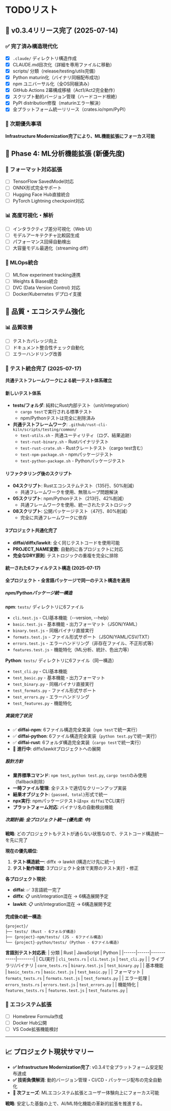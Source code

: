 # TODOリスト

## 🎉 v0.3.4リリース完了 (2025-07-14)

### ✅ 完了済み構造現代化
- [x] `.claude/` ディレクトリ構造作成
- [x] CLAUDE.md目次化（詳細を専用ファイルに移動）
- [x] scripts/ 分類（release/testing/utils完備）
- [x] Python maturin化（バイナリ同梱配布成功）
- [x] npm ユニバーサル化（全OS同梱済み）
- [x] GitHub Actions 2幕構成移植（Act1/Act2完全動作）
- [x] スクリプト動的バージョン管理（ハードコード根絶）
- [x] PyPI distribution修復（maturinエラー解決）
- [x] 全プラットフォーム統一リリース（crates.io/npm/PyPI）

### 🚀 次期優先事項
**Infrastructure Modernization完了により、ML機能拡張にフォーカス可能**

## 🔧 Phase 4: ML分析機能拡張 (新優先度)

### 🧠 フォーマット対応拡張
- [ ] TensorFlow SavedModel対応
- [ ] ONNX形式完全サポート
- [ ] Hugging Face Hub直接統合
- [ ] PyTorch Lightning checkpoint対応

### 📊 高度可視化・解析
- [ ] インタラクティブ差分可視化（Web UI）
- [ ] モデルアーキテクチャ比較図生成
- [ ] パフォーマンス回帰自動検出
- [ ] 大容量モデル最適化（streaming diff）

### 🔗 MLOps統合
- [ ] MLflow experiment tracking連携
- [ ] Weights & Biases統合
- [ ] DVC (Data Version Control) 対応
- [ ] Docker/Kubernetes デプロイ支援

## 🧹 品質・エコシステム強化

### 📊 品質改善
- [ ] テストカバレッジ向上
- [ ] ドキュメント整合性チェック自動化
- [ ] エラーハンドリング改善

### 🧪 テスト統合完了 (2025-07-17)
**共通テストフレームワークによる統一テスト体系確立**

#### 新しいテスト体系
- **tests/フォルダ**: 純粋にRust内部テスト（unit/integration）
  - `cargo test`で実行される標準テスト
  - npm/Pythonテストは完全に削除済み
- **共通テストフレームワーク**: `.github/rust-cli-kiln/scripts/testing/common/`
  - `test-utils.sh` - 共通ユーティリティ（ログ、結果追跡）
  - `test-rust-binary.sh` - Rustバイナリテスト
  - `test-rust-crate.sh` - Rustクレートテスト（cargo test含む）
  - `test-npm-package.sh` - npmパッケージテスト
  - `test-python-package.sh` - Pythonパッケージテスト

#### リファクタリング後のスクリプト
- **04スクリプト**: Rustエコシステムテスト（135行、50%削減）
  - 共通フレームワークを使用、無限ループ問題解決
- **05スクリプト**: npm/Pythonテスト（213行、42%削減）
  - 共通フレームワークを使用、統一されたテストロジック
- **08スクリプト**: 公開パッケージテスト（47行、80%削減）
  - 完全に共通フレームワークに依存

#### 3プロジェクト共通化完了
- **diffai/diffx/lawkit**: 全く同じテストコードを使用可能
- **PROJECT_NAME変数**: 自動的に各プロジェクトに対応
- **完全なDRY原則**: テストロジックの重複を完全に排除

#### 統一された6ファイルテスト構造 (2025-07-17)
**全プロジェクト・全言語パッケージで同一のテスト構造を適用**

##### npm/Pythonパッケージ統一構造
**npm**: `tests/` ディレクトリに6ファイル
- `cli.test.js` - CLI基本機能（--version, --help）
- `basic.test.js` - 基本機能・出力フォーマット（JSON/YAML）
- `binary.test.js` - 同梱バイナリ直接実行
- `formats.test.js` - ファイル形式サポート（JSON/YAML/CSV/TXT）
- `errors.test.js` - エラーハンドリング（非存在ファイル、不正形式等）
- `features.test.js` - 機能特化（ML分析、統計、色出力等）

**Python**: `tests/` ディレクトリに6ファイル（同一構造）
- `test_cli.py` - CLI基本機能
- `test_basic.py` - 基本機能・出力フォーマット
- `test_binary.py` - 同梱バイナリ直接実行
- `test_formats.py` - ファイル形式サポート
- `test_errors.py` - エラーハンドリング
- `test_features.py` - 機能特化

##### 実装完了状況
- ✅ **diffai-npm**: 6ファイル構造完全実装（`npm test`で統一実行）
- ✅ **diffai-python**: 6ファイル構造完全実装（`python test.py`で統一実行）
- ✅ **diffai-rust**: 6フォルダ構造完全実装（`cargo test`で統一実行）
- 🔄 **進行中**: diffx/lawkitプロジェクトへの展開

##### 設計方針
- **業界標準コマンド**: `npm test`, `python test.py`, `cargo test`のみ使用（fallback削除）
- **一時ファイル管理**: 全テストで適切なクリーンアップ実装
- **結果オブジェクト**: `{passed, total}`形式で統一
- **npx実行**: npmパッケージテストは`npx diffai`でCLI実行
- **プラットフォーム対応**: バイナリ名の自動検出機能

##### 次期計画: 全プロジェクト統一 (優先度: 中)
**戦略**: どのプロジェクトもテストが通らない状態なので、テストコード構造統一を先に完了

**現在の優先順位**:
1. **テスト構造統一**: diffx → lawkit (構造だけ先に統一)
2. **テスト動作確認**: 3プロジェクト全体で実際のテスト実行・修正

**各プロジェクト現状**:
- **diffai**: ✅ 3言語統一完了
- **diffx**: 📋 unit/integration混在 → 6構造展開予定
- **lawkit**: 📋 unit/integration混在 → 6構造展開予定

**完成後の統一構造**:
```
{project}/
├── tests/ (Rust - 6フォルダ構造)
├── {project}-npm/tests/ (JS - 6ファイル構造)  
└── {project}-python/tests/ (Python - 6ファイル構造)
```

**言語別テスト対応表**:
| 分類 | Rust | JavaScript | Python |
|------|------|------------|--------|
| CLI実行 | `cli_tests.rs` | `cli.test.js` | `test_cli.py` |
| ライブラリ/バイナリ | `core_tests.rs` | `binary.test.js` | `test_binary.py` |
| 基本機能 | `basic_tests.rs` | `basic.test.js` | `test_basic.py` |
| フォーマット | `formats_tests.rs` | `formats.test.js` | `test_formats.py` |
| エラー処理 | `errors_tests.rs` | `errors.test.js` | `test_errors.py` |
| 機能特化 | `features_tests.rs` | `features.test.js` | `test_features.py` |

### 🌟 エコシステム拡張
- [ ] Homebrew Formula作成
- [ ] Docker Hub公開
- [ ] VS Code拡張機能検討

---

## 📈 プロジェクト現状サマリー
- **✅ Infrastructure Modernization完了**: v0.3.4で全プラットフォーム安定配布達成
- **✅ 技術負債解消**: 動的バージョン管理・CI/CD・パッケージ配布の完全自動化
- **🚀 次フェーズ**: MLエコシステム拡張とユーザー体験向上にフォーカス可能

**戦略**: 安定した基盤の上で、AI/ML特化機能の革新的拡張を推進する。